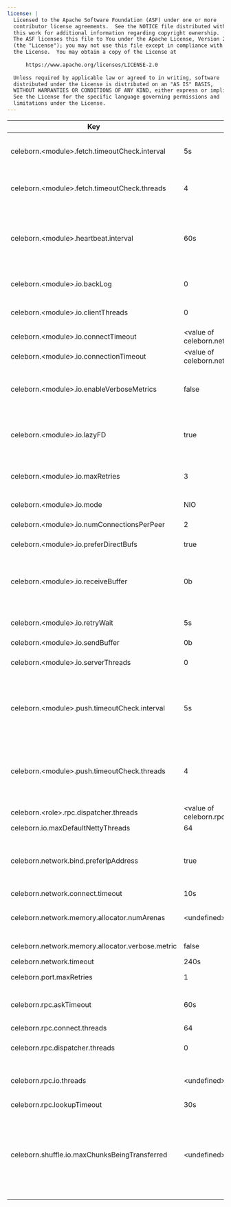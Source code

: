```yaml
---
license: |
  Licensed to the Apache Software Foundation (ASF) under one or more
  contributor license agreements.  See the NOTICE file distributed with
  this work for additional information regarding copyright ownership.
  The ASF licenses this file to You under the Apache License, Version 2.0
  (the "License"); you may not use this file except in compliance with
  the License.  You may obtain a copy of the License at
  
      https://www.apache.org/licenses/LICENSE-2.0
  
  Unless required by applicable law or agreed to in writing, software
  distributed under the License is distributed on an "AS IS" BASIS,
  WITHOUT WARRANTIES OR CONDITIONS OF ANY KIND, either express or implied.
  See the License for the specific language governing permissions and
  limitations under the License.
---
```


<!--begin-include-->
| Key | Default | Description | Since |
| --- | ------- | ----------- | ----- |
| celeborn.&lt;module&gt;.fetch.timeoutCheck.interval | 5s | Interval for checking fetch data timeout. It only support setting <module> to `data` since it works for shuffle client fetch data and should be configured on client side. | 0.3.0 | 
| celeborn.&lt;module&gt;.fetch.timeoutCheck.threads | 4 | Threads num for checking fetch data timeout. It only support setting <module> to `data` since it works for shuffle client fetch data and should be configured on client side. | 0.3.0 | 
| celeborn.&lt;module&gt;.heartbeat.interval | 60s | The heartbeat interval between worker and client. If setting <module> to `data`, it works for shuffle client push and fetch data and should be configured on client side. If setting <module> to `replicate`, it works for worker replicate data to peer worker and should be configured on worker side. | 0.3.0 | 
| celeborn.&lt;module&gt;.io.backLog | 0 | Requested maximum length of the queue of incoming connections. Default 0 for no backlog. |  | 
| celeborn.&lt;module&gt;.io.clientThreads | 0 | Number of threads used in the client thread pool. Default to 0, which is 2x#cores. |  | 
| celeborn.&lt;module&gt;.io.connectTimeout | &lt;value of celeborn.network.connect.timeout&gt; | Socket connect timeout. |  | 
| celeborn.&lt;module&gt;.io.connectionTimeout | &lt;value of celeborn.network.timeout&gt; | Connection active timeout. |  | 
| celeborn.&lt;module&gt;.io.enableVerboseMetrics | false | Whether to track Netty memory detailed metrics. If true, the detailed metrics of Netty PoolByteBufAllocator will be gotten, otherwise only general memory usage will be tracked. |  | 
| celeborn.&lt;module&gt;.io.lazyFD | true | Whether to initialize FileDescriptor lazily or not. If true, file descriptors are created only when data is going to be transferred. This can reduce the number of open files. |  | 
| celeborn.&lt;module&gt;.io.maxRetries | 3 | Max number of times we will try IO exceptions (such as connection timeouts) per request. If set to 0, we will not do any retries. |  | 
| celeborn.&lt;module&gt;.io.mode | NIO | Netty EventLoopGroup backend, available options: NIO, EPOLL. |  | 
| celeborn.&lt;module&gt;.io.numConnectionsPerPeer | 2 | Number of concurrent connections between two nodes. |  | 
| celeborn.&lt;module&gt;.io.preferDirectBufs | true | If true, we will prefer allocating off-heap byte buffers within Netty. |  | 
| celeborn.&lt;module&gt;.io.receiveBuffer | 0b | Receive buffer size (SO_RCVBUF). Note: the optimal size for receive buffer and send buffer should be latency * network_bandwidth. Assuming latency = 1ms, network_bandwidth = 10Gbps buffer size should be ~ 1.25MB. | 0.2.0 | 
| celeborn.&lt;module&gt;.io.retryWait | 5s | Time that we will wait in order to perform a retry after an IOException. Only relevant if maxIORetries > 0. | 0.2.0 | 
| celeborn.&lt;module&gt;.io.sendBuffer | 0b | Send buffer size (SO_SNDBUF). | 0.2.0 | 
| celeborn.&lt;module&gt;.io.serverThreads | 0 | Number of threads used in the server thread pool. Default to 0, which is 2x#cores. |  | 
| celeborn.&lt;module&gt;.push.timeoutCheck.interval | 5s | Interval for checking push data timeout. If setting <module> to `data`, it works for shuffle client push data and should be configured on client side. If setting <module> to `replicate`, it works for worker replicate data to peer worker and should be configured on worker side. | 0.3.0 | 
| celeborn.&lt;module&gt;.push.timeoutCheck.threads | 4 | Threads num for checking push data timeout. If setting <module> to `data`, it works for shuffle client push data and should be configured on client side. If setting <module> to `replicate`, it works for worker replicate data to peer worker and should be configured on worker side. | 0.3.0 | 
| celeborn.&lt;role&gt;.rpc.dispatcher.threads | &lt;value of celeborn.rpc.dispatcher.threads&gt; | Threads number of message dispatcher event loop for roles |  | 
| celeborn.io.maxDefaultNettyThreads | 64 | Max default netty threads | 0.3.2 | 
| celeborn.network.bind.preferIpAddress | true | When `ture`, prefer to use IP address, otherwise FQDN. This configuration only takes effects when the bind hostname is not set explicitly, in such case, Celeborn will find the first non-loopback address to bind. | 0.3.0 | 
| celeborn.network.connect.timeout | 10s | Default socket connect timeout. | 0.2.0 | 
| celeborn.network.memory.allocator.numArenas | &lt;undefined&gt; | Number of arenas for pooled memory allocator. Default value is Runtime.getRuntime.availableProcessors, min value is 2. | 0.3.0 | 
| celeborn.network.memory.allocator.verbose.metric | false | Weather to enable verbose metric for pooled allocator. | 0.3.0 | 
| celeborn.network.timeout | 240s | Default timeout for network operations. | 0.2.0 | 
| celeborn.port.maxRetries | 1 | When port is occupied, we will retry for max retry times. | 0.2.0 | 
| celeborn.rpc.askTimeout | 60s | Timeout for RPC ask operations. It's recommended to set at least `240s` when `HDFS` is enabled in `celeborn.storage.activeTypes` | 0.2.0 | 
| celeborn.rpc.connect.threads | 64 |  | 0.2.0 | 
| celeborn.rpc.dispatcher.threads | 0 | Threads number of message dispatcher event loop. Default to 0, which is availableCore. | 0.3.0 | 
| celeborn.rpc.io.threads | &lt;undefined&gt; | Netty IO thread number of NettyRpcEnv to handle RPC request. The default threads number is the number of runtime available processors. | 0.2.0 | 
| celeborn.rpc.lookupTimeout | 30s | Timeout for RPC lookup operations. | 0.2.0 | 
| celeborn.shuffle.io.maxChunksBeingTransferred | &lt;undefined&gt; | The max number of chunks allowed to be transferred at the same time on shuffle service. Note that new incoming connections will be closed when the max number is hit. The client will retry according to the shuffle retry configs (see `celeborn.<module>.io.maxRetries` and `celeborn.<module>.io.retryWait`), if those limits are reached the task will fail with fetch failure. | 0.2.0 | 
<!--end-include-->
